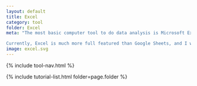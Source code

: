 ```yaml
---
layout: default
title: Excel
category: tool
folder: Excel
meta: "The most basic computer tool to do data analysis is Microsoft Excel or Google Sheets. There is a LOT more power in these applications than simply making graphs. They are very useful for taking a quick snapshot on your data and doing sanity checks.

Currently, Excel is much more full featured than Google Sheets, and I will be teaching mostly how to do tasks in Excel."
image: excel.svg
---
```

{% include tool-nav.html %}

{% include tutorial-list.html folder=page.folder %}
